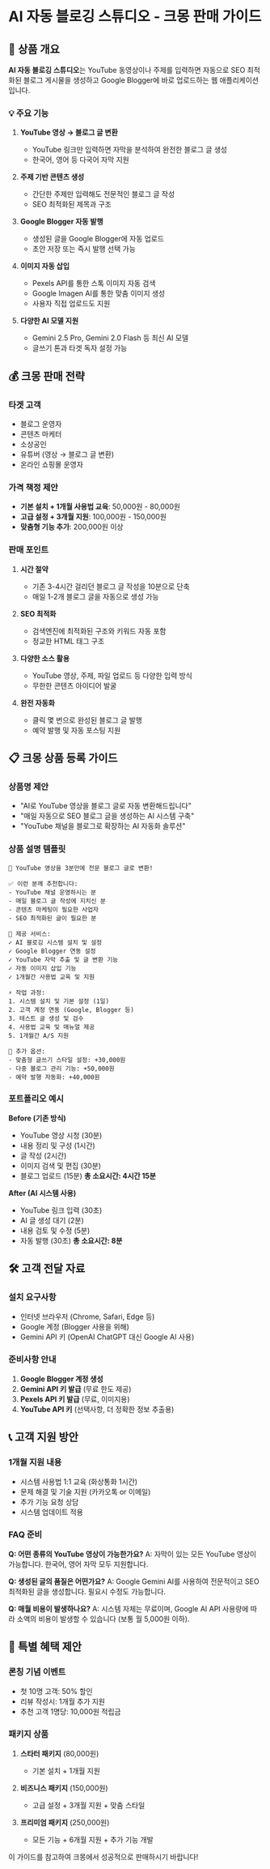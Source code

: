 # AI 자동 블로깅 스튜디오 - 크몽 판매 가이드

## 🎯 상품 개요

**AI 자동 블로깅 스튜디오**는 YouTube 동영상이나 주제를 입력하면 자동으로 SEO 최적화된 블로그 게시물을 생성하고 Google Blogger에 바로 업로드하는 웹 애플리케이션입니다.

### 💡 주요 기능

1. **YouTube 영상 → 블로그 글 변환**
   - YouTube 링크만 입력하면 자막을 분석하여 완전한 블로그 글 생성
   - 한국어, 영어 등 다국어 자막 지원

2. **주제 기반 콘텐츠 생성**
   - 간단한 주제만 입력해도 전문적인 블로그 글 작성
   - SEO 최적화된 제목과 구조

3. **Google Blogger 자동 발행**
   - 생성된 글을 Google Blogger에 자동 업로드
   - 초안 저장 또는 즉시 발행 선택 가능

4. **이미지 자동 삽입**
   - Pexels API를 통한 스톡 이미지 자동 검색
   - Google Imagen AI를 통한 맞춤 이미지 생성
   - 사용자 직접 업로드도 지원

5. **다양한 AI 모델 지원**
   - Gemini 2.5 Pro, Gemini 2.0 Flash 등 최신 AI 모델
   - 글쓰기 톤과 타겟 독자 설정 가능

## 💰 크몽 판매 전략

### 타겟 고객
- 블로그 운영자
- 콘텐츠 마케터
- 소상공인
- 유튜버 (영상 → 블로그 글 변환)
- 온라인 쇼핑몰 운영자

### 가격 책정 제안
- **기본 설치 + 1개월 사용법 교육**: 50,000원 - 80,000원
- **고급 설정 + 3개월 지원**: 100,000원 - 150,000원
- **맞춤형 기능 추가**: 200,000원 이상

### 판매 포인트

1. **시간 절약**
   - 기존 3-4시간 걸리던 블로그 글 작성을 10분으로 단축
   - 매일 1-2개 블로그 글을 자동으로 생성 가능

2. **SEO 최적화**
   - 검색엔진에 최적화된 구조와 키워드 자동 포함
   - 정교한 HTML 태그 구조

3. **다양한 소스 활용**
   - YouTube 영상, 주제, 파일 업로드 등 다양한 입력 방식
   - 무한한 콘텐츠 아이디어 발굴

4. **완전 자동화**
   - 클릭 몇 번으로 완성된 블로그 글 발행
   - 예약 발행 및 자동 포스팅 지원

## 📋 크몽 상품 등록 가이드

### 상품명 제안
- "AI로 YouTube 영상을 블로그 글로 자동 변환해드립니다"
- "매일 자동으로 SEO 블로그 글을 생성하는 AI 시스템 구축"
- "YouTube 채널을 블로그로 확장하는 AI 자동화 솔루션"

### 상품 설명 템플릿

```
🚀 YouTube 영상을 3분만에 전문 블로그 글로 변환!

✅ 이런 분께 추천합니다:
- YouTube 채널 운영하시는 분
- 매일 블로그 글 작성에 지치신 분
- 콘텐츠 마케팅이 필요한 사업자
- SEO 최적화된 글이 필요한 분

🎯 제공 서비스:
✓ AI 블로깅 시스템 설치 및 설정
✓ Google Blogger 연동 설정
✓ YouTube 자막 추출 및 글 변환 기능
✓ 자동 이미지 삽입 기능
✓ 1개월간 사용법 교육 및 지원

⚡ 작업 과정:
1. 시스템 설치 및 기본 설정 (1일)
2. 고객 계정 연동 (Google, Blogger 등)
3. 테스트 글 생성 및 검수
4. 사용법 교육 및 매뉴얼 제공
5. 1개월간 A/S 지원

💎 추가 옵션:
- 맞춤형 글쓰기 스타일 설정: +30,000원
- 다중 블로그 관리 기능: +50,000원
- 예약 발행 자동화: +40,000원
```

### 포트폴리오 예시

**Before (기존 방식)**
- YouTube 영상 시청 (30분)
- 내용 정리 및 구성 (1시간)
- 글 작성 (2시간)
- 이미지 검색 및 편집 (30분)
- 블로그 업로드 (15분)
**총 소요시간: 4시간 15분**

**After (AI 시스템 사용)**
- YouTube 링크 입력 (30초)
- AI 글 생성 대기 (2분)
- 내용 검토 및 수정 (5분)
- 자동 발행 (30초)
**총 소요시간: 8분**

## 🛠️ 고객 전달 자료

### 설치 요구사항
- 인터넷 브라우저 (Chrome, Safari, Edge 등)
- Google 계정 (Blogger 사용을 위해)
- Gemini API 키 (OpenAI ChatGPT 대신 Google AI 사용)

### 준비사항 안내
1. **Google Blogger 계정 생성**
2. **Gemini API 키 발급** (무료 한도 제공)
3. **Pexels API 키 발급** (무료, 이미지용)
4. **YouTube API 키** (선택사항, 더 정확한 정보 추출용)

## 📞 고객 지원 방안

### 1개월 지원 내용
- 시스템 사용법 1:1 교육 (화상통화 1시간)
- 문제 해결 및 기술 지원 (카카오톡 or 이메일)
- 추가 기능 요청 상담
- 시스템 업데이트 적용

### FAQ 준비
**Q: 어떤 종류의 YouTube 영상이 가능한가요?**
A: 자막이 있는 모든 YouTube 영상이 가능합니다. 한국어, 영어 자막 모두 지원합니다.

**Q: 생성된 글의 품질은 어떤가요?**
A: Google Gemini AI를 사용하여 전문적이고 SEO 최적화된 글을 생성합니다. 필요시 수정도 가능합니다.

**Q: 매월 비용이 발생하나요?**
A: 시스템 자체는 무료이며, Google AI API 사용량에 따라 소액의 비용이 발생할 수 있습니다 (보통 월 5,000원 이하).

## 🎁 특별 혜택 제안

### 론칭 기념 이벤트
- 첫 10명 고객: 50% 할인
- 리뷰 작성시: 1개월 추가 지원
- 추천 고객 1명당: 10,000원 적립금

### 패키지 상품
1. **스타터 패키지** (80,000원)
   - 기본 설치 + 1개월 지원
   
2. **비즈니스 패키지** (150,000원)
   - 고급 설정 + 3개월 지원 + 맞춤 스타일

3. **프리미엄 패키지** (250,000원)
   - 모든 기능 + 6개월 지원 + 추가 기능 개발

이 가이드를 참고하여 크몽에서 성공적으로 판매하시기 바랍니다!
